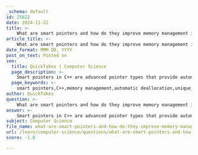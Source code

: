 ```yaml
---
_schema: default
id: 25622
date: 2024-11-22
title: >-
    What are smart pointers and how do they improve memory management in C++?
article_title: >-
    What are smart pointers and how do they improve memory management in C++?
date_format: MMM DD, YYYY
post_on_text: Posted on
seo:
  title: QuickTakes | Computer Science
  page_description: >-
    Smart pointers in C++ are advanced pointer types that provide automatic memory management, improving safety and efficiency in resource handling compared to traditional raw pointers.
  page_keywords: >-
    smart pointers,C++,memory management,automatic deallocation,unique_ptr,shared_ptr,weak_ptr,resource handling,memory leaks,dangling pointers
author: QuickTakes
question: >-
    What are smart pointers and how do they improve memory management in C++?
answer: >-
    Smart pointers in C++ are advanced pointer types that provide automatic memory management, significantly improving the safety and efficiency of resource handling compared to traditional raw pointers. They are implemented as template classes that encapsulate a pointer and override standard pointer operators, allowing them to manage the memory they point to automatically.\n\n### Key Features of Smart Pointers\n\n1. **Automatic Memory Management**: Smart pointers automatically deallocate memory when they go out of scope, which helps prevent memory leaks—common issues in traditional C++ where developers must manually manage memory using `new` and `delete`.\n\n2. **Ownership Semantics**: Smart pointers help track ownership of dynamically allocated objects. This is crucial in complex applications where multiple parts of the code may need to share or manage the same resources.\n\n3. **Types of Smart Pointers**:\n   - **`std::unique_ptr`**: This smart pointer represents exclusive ownership of a dynamically allocated object. Only one `std::unique_ptr` can own a particular resource at any time, ensuring that the resource is automatically deleted when the `unique_ptr` goes out of scope. It cannot be copied, but it can be moved.\n     ```cpp\n     std::unique_ptr<MyClass> ptr1(new MyClass());\n     std::unique_ptr<MyClass> ptr2 = std::move(ptr1); // ptr1 is now nullptr\n     ```\n   \n   - **`std::shared_ptr`**: This type allows multiple smart pointers to share ownership of the same object. It uses reference counting to keep track of how many `shared_ptr` instances point to the same resource. When the last `shared_ptr` pointing to the object is destroyed or reset, the resource is deallocated.\n     ```cpp\n     std::shared_ptr<MyClass> ptr1(new MyClass());\n     std::shared_ptr<MyClass> ptr2 = ptr1; // Both ptr1 and ptr2 share ownership\n     ```\n\n   - **`std::weak_ptr`**: This smart pointer is used in conjunction with `std::shared_ptr` to break circular references. It does not contribute to the reference count, allowing the resource to be freed even if `weak_ptr` instances still exist.\n     ```cpp\n     std::weak_ptr<MyClass> weakPtr = ptr1; // weakPtr does not affect the reference count\n     ```\n\n### Advantages Over Traditional Pointers\n\n- **Reduced Risk of Memory Leaks**: Since smart pointers automatically manage memory, the risk of forgetting to delete a pointer and causing a memory leak is significantly reduced.\n- **Prevention of Dangling Pointers**: Smart pointers ensure that memory is deallocated when it is no longer needed, preventing issues related to dangling pointers (pointers that reference freed memory).\n- **Simplified Resource Management**: Smart pointers simplify the code by encapsulating memory management logic, allowing developers to focus on application logic rather than manual memory management.\n\n### Conclusion\n\nIn summary, smart pointers in C++ provide a robust mechanism for memory management, enhancing safety and reducing the complexity associated with traditional pointer usage. By leveraging smart pointers like `std::unique_ptr`, `std::shared_ptr`, and `std::weak_ptr`, developers can write cleaner, more maintainable code while minimizing the risks of memory-related errors.
subject: Computer Science
file_name: what-are-smart-pointers-and-how-do-they-improve-memory-management-in-c.md
url: /learn/computer-science/questions/what-are-smart-pointers-and-how-do-they-improve-memory-management-in-c
score: -1.0

---
```


&nbsp;